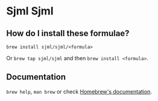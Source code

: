 # Sjml Sjml

## How do I install these formulae?
`brew install sjml/sjml/<formula>`

Or `brew tap sjml/sjml` and then `brew install <formula>`.

## Documentation
`brew help`, `man brew` or check [Homebrew's documentation](https://docs.brew.sh).
